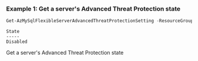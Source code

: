### Example 1: Get a server's Advanced Threat Protection state
```powershell
Get-AzMySqlFlexibleServerAdvancedThreatProtectionSetting -ResourceGroupName PowershellMySqlTest -ServerName mysql-test
```

```output
State
-----
Disabled
```

Get a server's Advanced Threat Protection state